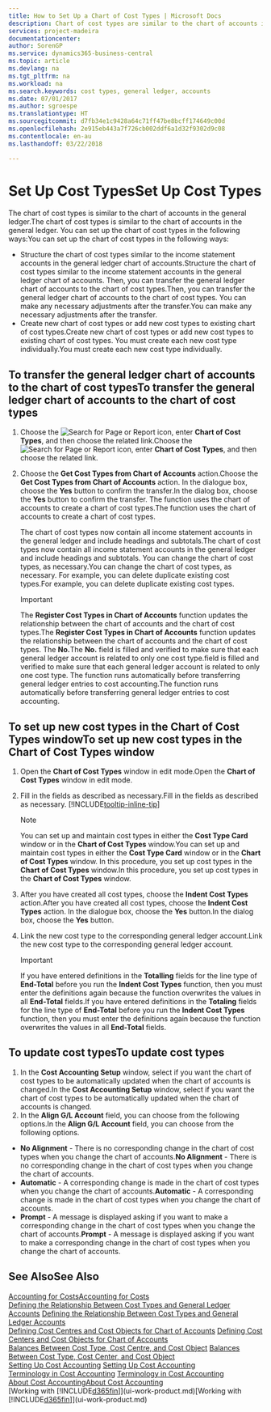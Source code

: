```yaml
---
title: How to Set Up a Chart of Cost Types | Microsoft Docs
description: Chart of cost types are similar to the chart of accounts in the general ledger.
services: project-madeira
documentationcenter: 
author: SorenGP
ms.service: dynamics365-business-central
ms.topic: article
ms.devlang: na
ms.tgt_pltfrm: na
ms.workload: na
ms.search.keywords: cost types, general ledger, accounts
ms.date: 07/01/2017
ms.author: sgroespe
ms.translationtype: HT
ms.sourcegitcommit: d7fb34e1c9428a64c71ff47be8bcff174649c00d
ms.openlocfilehash: 2e915eb443a7f726cb002ddf6a1d32f9302d9c08
ms.contentlocale: en-au
ms.lasthandoff: 03/22/2018

---
```

# <a name="set-up-cost-types"></a><span data-ttu-id="d05a1-103">Set Up Cost Types</span><span class="sxs-lookup"><span data-stu-id="d05a1-103">Set Up Cost Types</span></span>
<span data-ttu-id="d05a1-104">The chart of cost types is similar to the chart of accounts in the general ledger.</span><span class="sxs-lookup"><span data-stu-id="d05a1-104">The chart of cost types is similar to the chart of accounts in the general ledger.</span></span> <span data-ttu-id="d05a1-105">You can set up the chart of cost types in the following ways:</span><span class="sxs-lookup"><span data-stu-id="d05a1-105">You can set up the chart of cost types in the following ways:</span></span>  

-   <span data-ttu-id="d05a1-106">Structure the chart of cost types similar to the income statement accounts in the general ledger chart of accounts.</span><span class="sxs-lookup"><span data-stu-id="d05a1-106">Structure the chart of cost types similar to the income statement accounts in the general ledger chart of accounts.</span></span> <span data-ttu-id="d05a1-107">Then, you can transfer the general ledger chart of accounts to the chart of cost types.</span><span class="sxs-lookup"><span data-stu-id="d05a1-107">Then, you can transfer the general ledger chart of accounts to the chart of cost types.</span></span> <span data-ttu-id="d05a1-108">You can make any necessary adjustments after the transfer.</span><span class="sxs-lookup"><span data-stu-id="d05a1-108">You can make any necessary adjustments after the transfer.</span></span>  
-   <span data-ttu-id="d05a1-109">Create new chart of cost types or add new cost types to existing chart of cost types.</span><span class="sxs-lookup"><span data-stu-id="d05a1-109">Create new chart of cost types or add new cost types to existing chart of cost types.</span></span> <span data-ttu-id="d05a1-110">You must create each new cost type individually.</span><span class="sxs-lookup"><span data-stu-id="d05a1-110">You must create each new cost type individually.</span></span>  

## <a name="to-transfer-the-general-ledger-chart-of-accounts-to-the-chart-of-cost-types"></a><span data-ttu-id="d05a1-111">To transfer the general ledger chart of accounts to the chart of cost types</span><span class="sxs-lookup"><span data-stu-id="d05a1-111">To transfer the general ledger chart of accounts to the chart of cost types</span></span>  
1.  <span data-ttu-id="d05a1-112">Choose the ![Search for Page or Report](media/ui-search/search_small.png "Search for Page or Report icon") icon, enter **Chart of Cost Types**, and then choose the related link.</span><span class="sxs-lookup"><span data-stu-id="d05a1-112">Choose the ![Search for Page or Report](media/ui-search/search_small.png "Search for Page or Report icon") icon, enter **Chart of Cost Types**, and then choose the related link.</span></span>  
2.  <span data-ttu-id="d05a1-113">Choose the **Get Cost Types from Chart of Accounts** action.</span><span class="sxs-lookup"><span data-stu-id="d05a1-113">Choose the **Get Cost Types from Chart of Accounts** action.</span></span> <span data-ttu-id="d05a1-114">In the dialogue box, choose the **Yes** button to confirm the transfer.</span><span class="sxs-lookup"><span data-stu-id="d05a1-114">In the dialog box, choose the **Yes** button to confirm the transfer.</span></span> <span data-ttu-id="d05a1-115">The function uses the chart of accounts to create a chart of cost types.</span><span class="sxs-lookup"><span data-stu-id="d05a1-115">The function uses the chart of accounts to create a chart of cost types.</span></span>  

    <span data-ttu-id="d05a1-116">The chart of cost types now contain all income statement accounts in the general ledger and include headings and subtotals.</span><span class="sxs-lookup"><span data-stu-id="d05a1-116">The chart of cost types now contain all income statement accounts in the general ledger and include headings and subtotals.</span></span> <span data-ttu-id="d05a1-117">You can change the chart of cost types, as necessary.</span><span class="sxs-lookup"><span data-stu-id="d05a1-117">You can change the chart of cost types, as necessary.</span></span> <span data-ttu-id="d05a1-118">For example, you can delete duplicate existing cost types.</span><span class="sxs-lookup"><span data-stu-id="d05a1-118">For example, you can delete duplicate existing cost types.</span></span>  

    > [!IMPORTANT]  
    >  <span data-ttu-id="d05a1-119">The **Register Cost Types in Chart of Accounts** function updates the relationship between the chart of accounts and the chart of cost types.</span><span class="sxs-lookup"><span data-stu-id="d05a1-119">The **Register Cost Types in Chart of Accounts** function updates the relationship between the chart of accounts and the chart of cost types.</span></span> <span data-ttu-id="d05a1-120">The **No.**</span><span class="sxs-lookup"><span data-stu-id="d05a1-120">The **No.**</span></span> <span data-ttu-id="d05a1-121">field is filled and verified to make sure that each general ledger account is related to only one cost type.</span><span class="sxs-lookup"><span data-stu-id="d05a1-121">field is filled and verified to make sure that each general ledger account is related to only one cost type.</span></span> <span data-ttu-id="d05a1-122">The function runs automatically before transferring general ledger entries to cost accounting.</span><span class="sxs-lookup"><span data-stu-id="d05a1-122">The function runs automatically before transferring general ledger entries to cost accounting.</span></span>  

## <a name="to-set-up-new-cost-types-in-the-chart-of-cost-types-window"></a><span data-ttu-id="d05a1-123">To set up new cost types in the Chart of Cost Types window</span><span class="sxs-lookup"><span data-stu-id="d05a1-123">To set up new cost types in the Chart of Cost Types window</span></span>  
1.  <span data-ttu-id="d05a1-124">Open the **Chart of Cost Types** window in edit mode.</span><span class="sxs-lookup"><span data-stu-id="d05a1-124">Open the **Chart of Cost Types** window in edit mode.</span></span>  
2.  <span data-ttu-id="d05a1-125">Fill in the fields as described as necessary.</span><span class="sxs-lookup"><span data-stu-id="d05a1-125">Fill in the fields as described as necessary.</span></span> [!INCLUDE[tooltip-inline-tip](includes/tooltip-inline-tip_md.md)]

    > [!NOTE]  
    >  <span data-ttu-id="d05a1-126">You can set up and maintain cost types in either the **Cost Type Card** window or in the **Chart of Cost Types** window.</span><span class="sxs-lookup"><span data-stu-id="d05a1-126">You can set up and maintain cost types in either the **Cost Type Card** window or in the **Chart of Cost Types** window.</span></span> <span data-ttu-id="d05a1-127">In this procedure, you set up cost types in the **Chart of Cost Types** window.</span><span class="sxs-lookup"><span data-stu-id="d05a1-127">In this procedure, you set up cost types in the **Chart of Cost Types** window.</span></span>

3.  <span data-ttu-id="d05a1-128">After you have created all cost types, choose the **Indent Cost Types** action.</span><span class="sxs-lookup"><span data-stu-id="d05a1-128">After you have created all cost types, choose the **Indent Cost Types** action.</span></span> <span data-ttu-id="d05a1-129">In the dialogue box, choose the **Yes** button.</span><span class="sxs-lookup"><span data-stu-id="d05a1-129">In the dialog box, choose the **Yes** button.</span></span>  
4.  <span data-ttu-id="d05a1-130">Link the new cost type to the corresponding general ledger account.</span><span class="sxs-lookup"><span data-stu-id="d05a1-130">Link the new cost type to the corresponding general ledger account.</span></span>  

    > [!IMPORTANT]  
    >  <span data-ttu-id="d05a1-131">If you have entered definitions in the **Totalling** fields for the line type of **End-Total** before you run the **Indent Cost Types** function, then you must enter the definitions again because the function overwrites the values in all **End-Total** fields.</span><span class="sxs-lookup"><span data-stu-id="d05a1-131">If you have entered definitions in the **Totaling** fields for the line type of **End-Total** before you run the **Indent Cost Types** function, then you must enter the definitions again because the function overwrites the values in all **End-Total** fields.</span></span>  

## <a name="to-update-cost-types"></a><span data-ttu-id="d05a1-132">To update cost types</span><span class="sxs-lookup"><span data-stu-id="d05a1-132">To update cost types</span></span>  
1.  <span data-ttu-id="d05a1-133">In the **Cost Accounting Setup** window, select if you want the chart of cost types to be automatically updated when the chart of accounts is changed.</span><span class="sxs-lookup"><span data-stu-id="d05a1-133">In the **Cost Accounting Setup** window, select if you want the chart of cost types to be automatically updated when the chart of accounts is changed.</span></span>  
2.  <span data-ttu-id="d05a1-134">In the **Align G/L Account** field, you can choose from the following options.</span><span class="sxs-lookup"><span data-stu-id="d05a1-134">In the **Align G/L Account** field, you can choose from the following options.</span></span>  

- <span data-ttu-id="d05a1-135">**No Alignment** - There is no corresponding change in the chart of cost types when you change the chart of accounts.</span><span class="sxs-lookup"><span data-stu-id="d05a1-135">**No Alignment** - There is no corresponding change in the chart of cost types when you change the chart of accounts.</span></span>  
- <span data-ttu-id="d05a1-136">**Automatic** - A corresponding change is made in the chart of cost types when you change the chart of accounts.</span><span class="sxs-lookup"><span data-stu-id="d05a1-136">**Automatic** - A corresponding change is made in the chart of cost types when you change the chart of accounts.</span></span>  
- <span data-ttu-id="d05a1-137">**Prompt** - A message is displayed asking if you want to make a corresponding change in the chart of cost types when you change the chart of accounts.</span><span class="sxs-lookup"><span data-stu-id="d05a1-137">**Prompt** - A message is displayed asking if you want to make a corresponding change in the chart of cost types when you change the chart of accounts.</span></span>  

## <a name="see-also"></a><span data-ttu-id="d05a1-138">See Also</span><span class="sxs-lookup"><span data-stu-id="d05a1-138">See Also</span></span>  
[<span data-ttu-id="d05a1-139">Accounting for Costs</span><span class="sxs-lookup"><span data-stu-id="d05a1-139">Accounting for Costs</span></span>](finance-manage-cost-accounting.md)  
<span data-ttu-id="d05a1-140">[Defining the Relationship Between Cost Types and General Ledger Accounts](finance-defining-the-relationship-between-cost-types-and-general-ledger-accounts.md) </span><span class="sxs-lookup"><span data-stu-id="d05a1-140">[Defining the Relationship Between Cost Types and General Ledger Accounts](finance-defining-the-relationship-between-cost-types-and-general-ledger-accounts.md) </span></span>  
<span data-ttu-id="d05a1-141">[Defining Cost Centres and Cost Objects for Chart of Accounts](finance-defining-cost-centers-and-cost-objects-for-chart-of-accounts.md) </span><span class="sxs-lookup"><span data-stu-id="d05a1-141">[Defining Cost Centers and Cost Objects for Chart of Accounts](finance-defining-cost-centers-and-cost-objects-for-chart-of-accounts.md) </span></span>  
<span data-ttu-id="d05a1-142">[Balances Between Cost Type, Cost Centre, and Cost Object](finance-balances-between-cost-type-cost-center-and-cost-object.md) </span><span class="sxs-lookup"><span data-stu-id="d05a1-142">[Balances Between Cost Type, Cost Center, and Cost Object](finance-balances-between-cost-type-cost-center-and-cost-object.md) </span></span>  
<span data-ttu-id="d05a1-143">[Setting Up Cost Accounting](finance-set-up-cost-accounting.md) </span><span class="sxs-lookup"><span data-stu-id="d05a1-143">[Setting Up Cost Accounting](finance-set-up-cost-accounting.md) </span></span>  
<span data-ttu-id="d05a1-144">[Terminology in Cost Accounting](finance-terminology-in-cost-accounting.md) </span><span class="sxs-lookup"><span data-stu-id="d05a1-144">[Terminology in Cost Accounting](finance-terminology-in-cost-accounting.md) </span></span>  
[<span data-ttu-id="d05a1-145">About Cost Accounting</span><span class="sxs-lookup"><span data-stu-id="d05a1-145">About Cost Accounting</span></span>](finance-about-cost-accounting.md)  
<span data-ttu-id="d05a1-146">[Working with [!INCLUDE[d365fin](includes/d365fin_md.md)]](ui-work-product.md)</span><span class="sxs-lookup"><span data-stu-id="d05a1-146">[Working with [!INCLUDE[d365fin](includes/d365fin_md.md)]](ui-work-product.md)</span></span>

